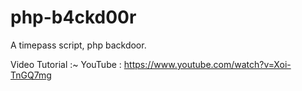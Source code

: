 # php-b4ckd00r
A timepass script, php backdoor.

Video Tutorial :~ YouTube : https://www.youtube.com/watch?v=Xoi-TnGQ7mg
